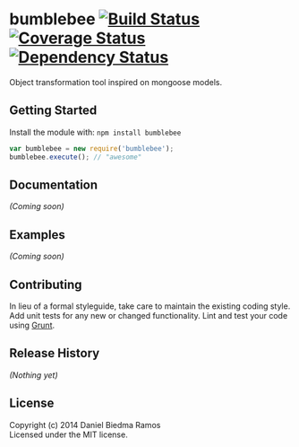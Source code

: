 # bumblebee [![Build Status](https://secure.travis-ci.org/dani/bumblebee.png?branch=master)](http://travis-ci.org/dani/bumblebee) [![Coverage Status](https://coveralls.io/repos/dani/bumblebee/badge.png?branch=master)](https://coveralls.io/r/dani/bumblebee?branch=master) [![Dependency Status](https://david-dm.org/dani/bumblebee.svg)](https://david-dm.org/dani/bumblebee)

Object transformation tool inspired on mongoose models.

## Getting Started
Install the module with: `npm install bumblebee`

```javascript
var bumblebee = new require('bumblebee');
bumblebee.execute(); // "awesome"
```

## Documentation
_(Coming soon)_

## Examples
_(Coming soon)_

## Contributing
In lieu of a formal styleguide, take care to maintain the existing coding style. Add unit tests for any new or changed functionality. Lint and test your code using [Grunt](http://gruntjs.com/).

## Release History
_(Nothing yet)_

## License
Copyright (c) 2014 Daniel Biedma Ramos  
Licensed under the MIT license.
